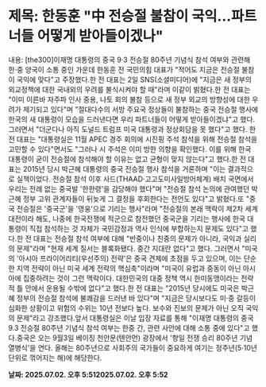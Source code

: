# **제목: 한동훈 "中 전승절 불참이 국익…파트너들 어떻게 받아들이겠나"**

  내용: [the300]이재명 대통령의 중국 9·3 전승절 80주년 기념식 참석 여부와 관련해 한·중 양국이 소통 중인 가운데 한동훈 전 국민의힘 대표가 "적어도 지금은 전승절 불참이 국익에 맞다"고 주장했다.한 전 대표는 2일 SNS(소셜미디어)에 "지금은 새 정부의 외교정책에 대한 국내외의 우려를 불식시켜야 할 때"라며 이같이 밝혔다.한 전 대표는 "이미 이른바 자주파 인사 중용, 나토 회의 불참 등으로 새 정부 외교의 방향성에 대한 우려가 제기되고 있다"며 "절대다수의 서방 주요국 정상들이 불참하는 중국 전승절 행사에 한국의 새 대통령이 모습을 드러낸다면 우리 파트너들이 어떻게 받아들이겠냐"고 했다. 그러면서 "더군다나 아직 도널드 트럼프 미국 대통령과 정상회담을 못 했다"고 했다. 한 전 대표는 "대통령실은 11월 APEC 경주 회의에 시진핑 주석 참석을 위해 전승절 참석을 고민할 수 있다"면서도 "그러나 시 주석은 이미 방한 의향을 확인했다. 이를 위해 한국 대통령이 굳이 전승절에 참석해야 할 이유는 없고 균형이 맞지 않는다"고 했다.한 전 대표는 2015년 당시 박근혜 대통령의 중국 전승절 행사 참석을 거론하며 "이는 결과적으로 실책이었다. 전승절 참석 이후 사드(THAAD·고고도미사일방어체계) 배치 국면에서 우리는 전례 없는 중국발 '한한령'을 감당해야 했다"며 "전승절 참석 논의에 관여했던 박근혜 정부 고위 관계자들이 뒤늦게 그 결정을 후회한다는 전언도 있다"고 밝혔다.또 "중국 전승절은 '중국군'을 '영웅'으로 기리는 행사"라며 "전승절의 본래 맥락이 제2차 세계대전이라 해도, 나중에 한국전쟁에 적군으로 참전했던 중국군을 기리는 행사에 한국 대통령이 직접 참석하는 것 자체가 국민감정과 역사 인식에 부합하는지 문제도 있다"고 했다.한 전 대표는 전승절 참석 여부에 대해 "반중이나 친중의 문제가 아니라, 국익과 실리의 문제"라며 "현재 세계 질서는 블록화됐다. 중간 지대란 없다"고 했다. 그러면서 "미국의 '아시아 프라이어리티(우선주의) 전략'은 중국 견제에 초점을 두고 있으며, 이는 단순한 지역 전략이 아닌 미국 세계 전략의 핵심축"이라며 "미국이 유럽과 중동이 아닌 아시아에 집중하려는 것이 그런 맥락이다. 대한민국의 대중 정책 역시 한미동맹이라는 전략적 틀 안에서 운용될 수밖에 없다"고 했다.한 전 대표는 "2015년 당시에도 미국은 박근혜 정부의 전승절 참석에 불쾌감을 드러낸 바 있다"며 "지금은 당시보다도 미·중 갈등이 심화한 상황이고 위험의 수위는 10년 전보다 높다. 보수와 진보의 문제가 아닌 오직 국익의 문제"라고 강조했다.앞서 대통령실은 이날 입장 자료를 통해 "이재명 대통령의 중국 9.3 전승절 80주년 기념식 참석 여부는 한중 간, 관련 사안에 대해 소통 중에 있다"고 했다.중국은 오는 9월3일 베이징 천안문(톈안먼) 광장에서 '항일 전쟁 승리 80주년 기념 열병식'을 연다. 올해는 80주년으로 사회주의 국가들이 중요하게 여기는 정주년(5·10년 단위로 꺾어지는 해)에 해당한다.

  **날짜: 2025.07.02. 오후 5:512025.07.02. 오후 5:52**